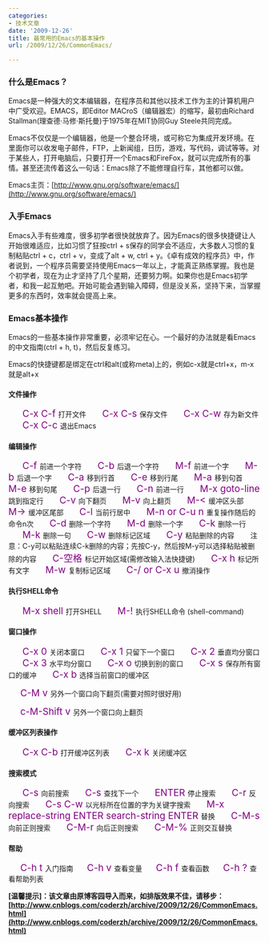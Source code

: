 ```yaml
---
categories:
- 技术文章
date: '2009-12-26'
title: 最常用的Emacs的基本操作
url: /2009/12/26/CommonEmacs/

---
```



### 什么是Emacs？

Emacs是一种强大的文本编辑器，在程序员和其他以技术工作为主的计算机用户中广受欢迎。EMACS，即Editor MACroS（编辑器宏）的缩写，最初由Richard Stallman(理查德&#183;马修&#183;斯托曼)于1975年在MIT协同Guy Steele共同完成。&nbsp;

Emacs不仅仅是一个编辑器，他是一个整合环境，或可称它为集成开发环境。在里面你可以收发电子邮件，FTP，上新闻组，日历，游戏，写代码，调试等等。对于某些人，打开电脑后，只要打开一个Emacs和FireFox，就可以完成所有的事情。甚至还流传着这么一句话：Emacs除了不能修理自行车，其他都可以做。 

Emacs主页：[http://www.gnu.org/software/emacs/](http://www.gnu.org/software/emacs/)

### 入手Emacs

Emacs入手有些难度，很多初学者很快就放弃了。因为Emacs的很多快捷键让人开始很难适应，比如习惯了狂按ctrl + s保存的同学会不适应，大多数人习惯的复制粘贴ctrl + c，ctrl + v，变成了alt + w, ctrl + y。《卓有成效的程序员》中，作者说到，一个程序员需要坚持使用Emacs一年以上，才能真正熟练掌握。我也是个初学者，现在为止才坚持了几个星期，还要努力啊。如果你也是Emacs初学者，和我一起互勉吧。开始可能会遇到输入障碍，但是没关系，坚持下来，当掌握更多的东西时，效率就会提高上来。

### Emacs基本操作

Emacs的一些基本操作非常重要，必须牢记在心。一个最好的办法就是看Emacs的中文指南(ctrl + h, t)，然后反复练习。

Emacs的快捷键都是绑定在ctrl和alt(或称meta)上的，例如c-x就是ctrl+x，m-x就是alt+x&nbsp;

#### 文件操作

 　　<span style="color: #800080; font-size: 14pt;">C-x C-f</span><span style="font-size: 14pt;"> </span>打开文件
 　　<span style="color: #800080; font-size: 14pt;">C-x C-s</span><span style="font-size: 14pt;"> </span>保存文件
 　　<span style="color: #800080; font-size: 14pt;">C-x C-w</span><span style="font-size: 14pt;"> </span>存为新文件
 　　<span style="color: #800080; font-size: 14pt;">C-x C-c</span><span style="font-size: 14pt;"> </span>退出Emacs

#### 编辑操作

 　　<span style="color: #800080; font-size: 14pt;">C-f</span><span style="font-size: 14pt;"> </span>前进一个字符
 　　<span style="color: #800080; font-size: 14pt;">C-b</span><span style="font-size: 14pt;"> </span>后退一个字符
 　　<span style="color: #800080; font-size: 14pt;">M-f</span><span style="font-size: 14pt;"> </span>前进一个字
 　　<span style="color: #800080; font-size: 14pt;">M-b</span><span style="font-size: 14pt;"> </span>后退一个字
 　　<span style="color: #800080; font-size: 14pt;">C-a</span><span style="font-size: 14pt;"> </span>移到行首
 　　<span style="color: #800080; font-size: 14pt;">C-e</span><span style="font-size: 14pt;"> </span>移到行尾
 　　<span style="color: #800080; font-size: 14pt;">M-a</span><span style="font-size: 14pt;"> </span>移到句首
 　　<span style="color: #800080; font-size: 14pt;">M-e</span><span style="font-size: 14pt;"> </span>移到句尾
 　　<span style="color: #800080; font-size: 14pt;">C-p</span><span style="font-size: 14pt;"> </span>后退一行
 　　<span style="color: #800080; font-size: 14pt;">C-n</span><span style="font-size: 14pt;"> </span>前进一行
 　　<span style="color: #800080; font-size: 14pt;">M-x goto-line</span><span style="font-size: 14pt;"> </span>跳到指定行
 　　<span style="color: #800080; font-size: 14pt;">C-v</span><span style="font-size: 14pt;"> </span>向下翻页
 　　<span style="color: #800080; font-size: 14pt;">M-v</span><span style="font-size: 14pt;"> </span>向上翻页
 　　<span style="color: #800080; font-size: 14pt;">M-&lt;</span><span style="font-size: 14pt;"> </span>缓冲区头部
 　　<span style="color: #800080; font-size: 14pt;">M-&gt;</span><span style="font-size: 14pt;"> </span>缓冲区尾部
 　　<span style="color: #800080; font-size: 14pt;">C-l</span><span style="font-size: 14pt;"> </span>当前行居中
 　　<span style="color: #800080; font-size: 14pt;">M-n or C-u n</span><span style="font-size: 14pt;"> </span>重复操作随后的命令n次
 　　<span style="color: #800080; font-size: 14pt;">C-d</span><span style="font-size: 14pt;"> </span>删除一个字符
 　　<span style="color: #800080; font-size: 14pt;">M-d</span><span style="font-size: 14pt;"> </span>删除一个字
 　　<span style="color: #800080; font-size: 14pt;">C-k</span><span style="font-size: 14pt;"> </span>删除一行
 　　<span style="color: #800080; font-size: 14pt;">M-k</span><span style="font-size: 14pt;"> </span>删除一句
 　　<span style="color: #800080; font-size: 14pt;">C-w</span><span style="font-size: 14pt;"> </span>删除标记区域
 　　<span style="color: #800080; font-size: 14pt;">C-y</span><span style="font-size: 14pt;"> </span>粘贴删除的内容
 　　注意：C-y可以粘贴连续C-k删除的内容；先按C-y，然后按M-y可以选择粘贴被删除的内容
 　　<span style="color: #800080; font-size: 14pt;">C-空格</span><span style="font-size: 14pt;"> </span>标记开始区域(需修改输入法快捷键)
 　　<span style="color: #800080; font-size: 14pt;">C-x h</span><span style="font-size: 14pt;"> </span>标记所有文字
 　　<span style="color: #800080; font-size: 14pt;">M-w</span><span style="font-size: 14pt;"> </span>复制标记区域
 　　<span style="color: #800080; font-size: 14pt;">C-/ or C-x u</span><span style="font-size: 14pt;"> </span>撤消操作

#### 执行SHELL命令

 　　<span style="color: #800080; font-size: 14pt;">M-x shell</span><span style="font-size: 14pt;"> </span>打开SHELL
 　　<span style="color: #800080; font-size: 14pt;">M-!</span><span style="font-size: 14pt;"> </span>执行SHELL命令 (shell-command)

#### 窗口操作

 　　<span style="color: #800080; font-size: 14pt;">C-x 0</span><span style="font-size: 14pt;"> </span>关闭本窗口
 　　<span style="color: #800080; font-size: 14pt;">C-x 1</span><span style="font-size: 14pt;"> </span>只留下一个窗口
 　　<span style="color: #800080; font-size: 14pt;">C-x 2</span><span style="font-size: 14pt;"> </span>垂直均分窗口
 　　<span style="color: #800080; font-size: 14pt;">C-x 3</span><span style="font-size: 14pt;"> </span>水平均分窗口
 　　<span style="color: #800080; font-size: 14pt;">C-x o</span><span style="font-size: 14pt;"> </span>切换到别的窗口
 　　<span style="color: #800080; font-size: 14pt;">C-x s</span><span style="font-size: 14pt;"> </span>保存所有窗口的缓冲
 　　<span style="color: #800080; font-size: 14pt;">C-x b</span><span style="font-size: 14pt;"> </span>选择当前窗口的缓冲区

&nbsp; &nbsp; &nbsp; <span style="color: #800080; font-size: 14pt;">C-M v</span><span style="font-size: 14pt;"> </span>另外一个窗口向下翻页(需要对照时很好用)

&nbsp; &nbsp; &nbsp; <span style="color: #800080; font-size: 14pt;">c-M-Shift v</span><span style="font-size: 14pt;"> </span>另外一个窗口向上翻页 

#### 缓冲区列表操作

 　　<span style="color: #800080; font-size: 14pt;">C-x C-b</span><span style="font-size: 14pt;"> </span>打开缓冲区列表
 　　<span style="color: #800080; font-size: 14pt;">C-x k</span><span style="font-size: 14pt;"> </span>关闭缓冲区

#### 搜索模式

 　　<span style="color: #800080; font-size: 14pt;">C-s </span>向前搜索
 　　<span style="color: #800080; font-size: 14pt;">C-s</span><span style="font-size: 14pt;"> </span>查找下一个
 　　<span style="color: #800080; font-size: 14pt;">ENTER</span><span style="font-size: 14pt;"> </span>停止搜索
 　　<span style="color: #800080; font-size: 14pt;">C-r </span>反向搜索
 　　<span style="color: #800080; font-size: 14pt;">C-s C-w</span><span style="font-size: 14pt;"> </span>以光标所在位置的字为关键字搜索
 　　<span style="color: #800080; font-size: 14pt;">M-x replace-string ENTER search-string ENTER</span><span style="font-size: 14pt;"> </span>替换
 　　<span style="color: #800080; font-size: 14pt;">C-M-s</span><span style="font-size: 14pt;"> </span>向前正则搜索
 　　<span style="color: #800080; font-size: 14pt;">C-M-r</span><span style="font-size: 14pt;"> </span>向后正则搜索
 　　<span style="color: #800080; font-size: 14pt;">C-M-%</span><span style="font-size: 14pt;"> </span>正则交互替换

#### 帮助

&nbsp; &nbsp; &nbsp; <span style="color: #800080; font-size: 14pt;">C-h t</span><span style="font-size: 14pt;"> </span>入门指南
&nbsp; &nbsp; &nbsp; <span style="color: #800080; font-size: 14pt;">C-h v</span><span style="font-size: 14pt;"> </span>查看变量
&nbsp; &nbsp; &nbsp; <span style="color: #800080; font-size: 14pt;">C-h f</span><span style="font-size: 14pt;"> </span>查看函数
&nbsp; &nbsp; &nbsp; <span style="color: #800080; font-size: 14pt;">C-h ?</span><span style="font-size: 14pt;"> </span>查看帮助列表&nbsp; 

**[温馨提示]：该文章由原博客园导入而来，如排版效果不佳，请移步：[http://www.cnblogs.com/coderzh/archive/2009/12/26/CommonEmacs.html](http://www.cnblogs.com/coderzh/archive/2009/12/26/CommonEmacs.html)**